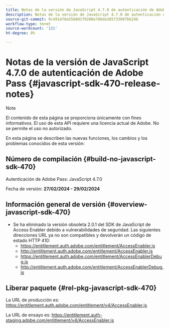 ```yaml
---
title: Notas de la versión de JavaScript 4.7.0 de autenticación de Adobe Pass
description: Notas de la versión de JavaScript 4.7.0 de autenticación de Adobe Pass
source-git-commit: 9c491478a5560d1f9208e786de285733997bb24b
workflow-type: tm+mt
source-wordcount: '121'
ht-degree: 0%

---
```


# Notas de la versión de JavaScript 4.7.0 de autenticación de Adobe Pass {#javascript-sdk-470-release-notes}

>[!NOTE]
>
>El contenido de esta página se proporciona únicamente con fines informativos. El uso de esta API requiere una licencia actual de Adobe. No se permite el uso no autorizado.

En esta página se describen las nuevas funciones, los cambios y los problemas conocidos de esta versión:

## Número de compilación {#build-no-javascript-sdk-470}

Autenticación de Adobe Pass: JavaScript 4.7.0

Fecha de versión: **27/02/2024 - 29/02/2024**

## Información general de versión {#overview-javascript-sdk-470}

* Se ha eliminado la versión obsoleta 2.0.1 del SDK de JavaScript de Access Enabler debido a vulnerabilidades de seguridad.
Las siguientes direcciones URL ya no son compatibles y devolverán un código de estado HTTP 410:
   * https://entitlement.auth.adobe.com/entitlement/AccessEnabler.js
   * http://entitlement.auth.adobe.com/entitlement/AccessEnabler.js
   * https://entitlement.auth.adobe.com/entitlement/AccessEnablerDebug.js
   * http://entitlement.auth.adobe.com/entitlement/AccessEnablerDebug.js

## Liberar paquete {#rel-pkg-javascript-sdk-470}

La URL de producción es: https://entitlement.auth.adobe.com/entitlement/v4/AccessEnabler.js

La URL de ensayo es: https://entitlement.auth-staging.adobe.com/entitlement/v4/AccessEnabler.js